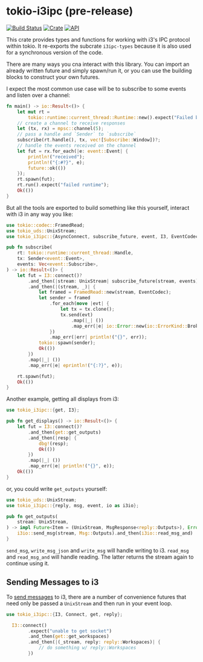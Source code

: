 # tokio-i3ipc (pre-release)

[![Build Status](https://travis-ci.com/leshow/tokio-i3ipc.svg?branch=master)](https://travis-ci.com/leshow/tokio-i3ipc)
[![Crate](https://img.shields.io/crates/v/tokio-i3ipc.svg)](https://crates.io/crates/tokio-i3ipc)
[![API](https://docs.rs/tokio-i3ipc/badge.svg)](https://docs.rs/tokio-i3ipc)

This crate provides types and functions for working with i3's IPC protocol within tokio. It re-exports the subcrate `i3ipc-types` because it is also used for a synchronous version of the code.

There are many ways you cna interact with this library. You can import an already written future and simply spawn/run it, or you can use the building blocks to construct your own futures.

I expect the most common use case will be to subscribe to some events and listen over a channel:

```rust
fn main() -> io::Result<()> {
    let mut rt =
        tokio::runtime::current_thread::Runtime::new().expect("Failed building runtime");
    // create a channel to receive responses
    let (tx, rx) = mpsc::channel(5);
    // pass a handle and `Sender` to `subscribe`
    subscribe(rt.handle(), tx, vec![Subscribe::Window])?;
    // handle the events received on the channel
    let fut = rx.for_each(|e: event::Event| {
        println!("received");
        println!("{:#?}", e);
        future::ok(())
    });
    rt.spawn(fut);
    rt.run().expect("failed runtime");
    Ok(())
}
```

But all the tools are exported to build something like this yourself, interact with i3 in any way you like:

```rust
use tokio::codec::FramedRead;
use tokio_uds::UnixStream;
use tokio_i3ipc::{AsyncConnect, subscribe_future, event, I3, EventCodec};

pub fn subscribe(
    rt: tokio::runtime::current_thread::Handle,
    tx: Sender<event::Event>,
    events: Vec<event::Subscribe>,
) -> io::Result<()> {
    let fut = I3::connect()?
        .and_then(|stream: UnixStream| subscribe_future(stream, events).expect("failed to subscribe"))
        .and_then(|(stream, _)| {
            let framed = FramedRead::new(stream, EventCodec);
            let sender = framed
                .for_each(move |evt| {
                    let tx = tx.clone();
                    tx.send(evt)
                        .map(|_| ())
                        .map_err(|e| io::Error::new(io::ErrorKind::BrokenPipe, e))
                })
                .map_err(|err| println!("{}", err));
            tokio::spawn(sender);
            Ok(())
        })
        .map(|_| ())
        .map_err(|e| eprintln!("{:?}", e));

    rt.spawn(fut);
    Ok(())
}
```

Another example, getting all displays from i3:

```rust
use tokio_i3ipc::{get, I3};

pub fn get_displays() -> io::Result<()> {
    let fut = I3::connect()?
        .and_then(get::get_outputs)
        .and_then(|resp| {
            dbg!(resp);
            Ok(())
        })
        .map(|_| ())
        .map_err(|e| println!("{}", e));
    Ok(())
}
```

or, you could write `get_outputs` yourself:

```rust
use tokio_uds::UnixStream;
use tokio_i3ipc::{reply, msg, event, io as i3io};

pub fn get_outputs(
    stream: UnixStream,
) -> impl Future<Item = (UnixStream, MsgResponse<reply::Outputs>), Error = io::Error> {
    i3io::send_msg(stream, Msg::Outputs).and_then(i3io::read_msg_and)
}
```

`send_msg`, `write_msg_json` and `write_msg` will handle writing to i3. `read_msg` and `read_msg_and` will handle reading. The latter returns the stream again to continue using it.

## Sending Messages to i3

To [send messages](https://i3wm.org/docs/ipc.html#_sending_messages_to_i3) to i3, there are a number of convenience futures that need only be passed a `UnixStream` and then run in your event loop.

```rust
use tokio_i3ipc::{I3, Connect, get, reply};

  I3::connect()
        .expect("unable to get socket")
        .and_then(get::get_workspaces)
        .and_then(|(_stream, reply: reply::Workspaces)| {
            // do something w/ reply::Workspaces
        })
```
